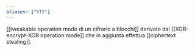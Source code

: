 ```yaml
---
aliases: ["XTS"]
---
```


[[tweakable operation mode di un cifrario a blocchi]] derivato dal [[XOR-encrypt-XOR operation mode]] che in aggiunta effettua [[ciphertext stealing]].
